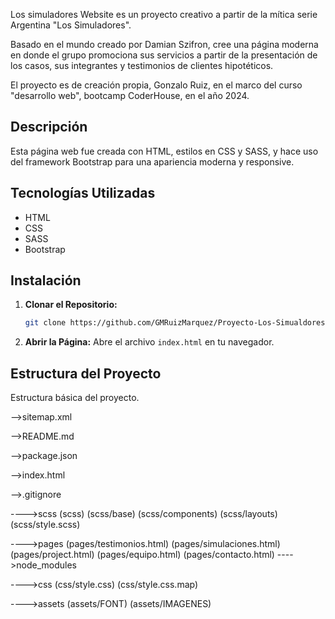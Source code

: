 Los simuladores Website es un proyecto creativo a partir de la mítica serie Argentina "Los Simuladores". 

Basado en el mundo creado por Damian Szifron, cree una página moderna en donde el grupo promociona sus servicios a partir de la presentación de los casos, sus integrantes y testimonios de clientes hipotéticos. 

El proyecto es de creación propia, Gonzalo Ruiz, en el marco del curso "desarrollo web", bootcamp CoderHouse, en el año 2024. 



## Descripción

Esta página web fue creada con HTML, estilos en CSS y SASS, y hace uso del framework Bootstrap para una apariencia moderna y responsive.

## Tecnologías Utilizadas

- HTML
- CSS
- SASS
- Bootstrap

## Instalación

1. **Clonar el Repositorio:**
    ```bash
    git clone https://github.com/GMRuizMarquez/Proyecto-Los-Simualdores
    ```

2. **Abrir la Página:**
    Abre el archivo `index.html` en tu navegador.

## Estructura del Proyecto

Estructura básica del proyecto.

-->sitemap.xml

-->README.md

-->package.json

-->index.html

-->.gitignore

---->scss 
        (scss) 
        (scss/base) 
        (scss/components) 
        (scss/layouts) 
        (scss/style.scss)

---->pages 
        (pages/testimonios.html) 
        (pages/simulaciones.html) 
        (pages/project.html) 
        (pages/equipo.html) 
        (pages/contacto.html)
---->node_modules

---->css 
        (css/style.css) 
        (css/style.css.map)

---->assets
        (assets/FONT) 
        (assets/IMAGENES)

